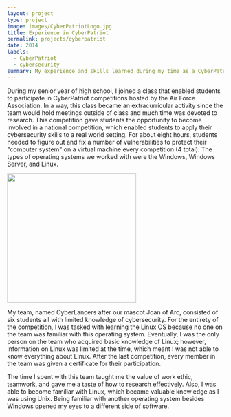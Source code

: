 ```yaml
---
layout: project
type: project
image: images/CyberPatriotLogo.jpg
title: Experience in CyberPatriot
permalink: projects/cyberpatriot
date: 2014
labels:
  - CyberPatriot
  - cybersecurity
summary: My experience and skills learned during my time as a CyberPatriot competitor for my high school.
---
```


During my senior year of high school, I joined a class that enabled students to participate in CyberPatriot competitions hosted by the Air Force Association. In a way, this class became an extracurricular activity since the team would hold meetings outside of class and much time was devoted to research. This competition gave students the opportunity to become involved in a national competition, which enabled students to apply their cybersecurity skills to a real world setting. For about eight hours, students needed to figure out and fix a number of vulnerabilities to protect their "computer system" on a virtual machine every competition (4 total). The types of operating systems we worked with were the Windows, Windows Server, and Linux.   

<img class="ui left floated image" height="300" src="../images/cyberpatriotcertificatecopy.png">

My team, named CyberLancers after our mascot Joan of Arc, consisted of six students all with limited knowledge of cybersecurity. For the entirety of the competition, I was tasked with learning the Linux OS because no one on the team was familiar with this operating system. Eventually, I was the only person on the team who acquired basic knowledge of Linux; however, information on Linux was limited at the time, which meant I was not able to know everything about Linux. After the last competition, every member in the team was given a certificate for their participation. 

The time I spent with this team taught me the value of work ethic, teamwork, and gave me a taste of how to research effectively. Also, I was able to become familiar with Linux, which became valuable knowledge as I was using Unix. Being familiar with another operating system besides Windows opened my eyes to a different side of software.   


